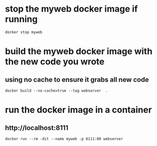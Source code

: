 # stop the myweb docker image if running
```docker stop myweb```


# build the myweb docker image with the new code you wrote
## using no cache to ensure it grabs all new code 
```docker build --no-cache=true --tag webserver  .```

# run the docker image in a container
## http://localhost:8111
```docker run --rm -dit --name myweb -p 8111:80 webserver```
